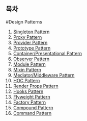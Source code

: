 ## 목차

#Design Patterns
1. [Singleton Pattern]()
2. [Proxy Pattern]()
3. [Provider Pattern]()
4. [Prototype Pattern]()
5. [Container/Presentational Pattern]()
6. [Observer Pattern]()
7. [Module Pattern]()
8. [Mixin Pattern]()
9. [Mediator/Middleware Pattern]()
10. [HOC Pattern]('./HOC/HOC.md')
11. [Render Props Pattern]()
12. [Hooks Pattern]()
13. [Flyweight Pattern]()
14. [Factory Pattern]()
15. [Compound Pattern]()
16. [Command Pattern]()
